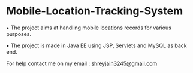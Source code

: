 # Mobile-Location-Tracking-System
•	The project aims at handling mobile locations records for various purposes.

•	The project is made in Java EE using JSP, Servlets and MySQL as back end.

For help contact me on my email : shreyjain3245@gmail.com

